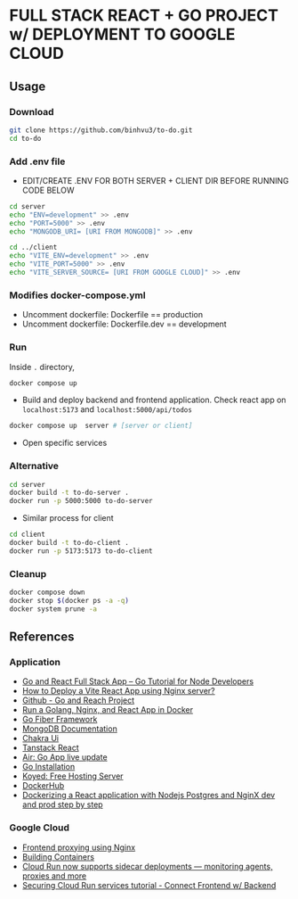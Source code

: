 
# FULL STACK REACT + GO PROJECT w/ DEPLOYMENT TO GOOGLE CLOUD

## Usage

### Download

```bash
git clone https://github.com/binhvu3/to-do.git
cd to-do
```

### Add .env file

- EDIT/CREATE .ENV FOR BOTH SERVER + CLIENT DIR BEFORE RUNNING CODE BELOW

```bash
cd server
echo "ENV=development" >> .env
echo "PORT=5000" >> .env
echo "MONGODB_URI= [URI FROM MONGODB]" >> .env

cd ../client
echo "VITE_ENV=development" >> .env
echo "VITE_PORT=5000" >> .env
echo "VITE_SERVER_SOURCE= [URI FROM GOOGLE CLOUD]" >> .env

```

### Modifies docker-compose.yml

- Uncomment dockerfile: Dockerfile == production
- Uncomment dockerfile: Dockerfile.dev == development

### Run

Inside `.` directory,

```bash
docker compose up
```

- Build and deploy backend and frontend application. Check react app on `localhost:5173` and `localhost:5000/api/todos`

```bash
docker compose up  server # [server or client]
```

- Open specific services

### Alternative 

```bash
cd server
docker build -t to-do-server .
docker run -p 5000:5000 to-do-server
```

- Similar process for client

```bash
cd client
docker build -t to-do-client .
docker run -p 5173:5173 to-do-client
```

### Cleanup

```bash
docker compose down
docker stop $(docker ps -a -q)
docker system prune -a
```

## References

### Application

- [Go and React Full Stack App – Go Tutorial for Node Developers](https://www.youtube.com/watch?v=lNd7XlXwlho)
- [How to Deploy a Vite React App using Nginx server?](https://medium.com/@Dev-Mus/how-to-deploy-a-vite-react-app-using-nginx-server-d7190a29d8cd)
- [Github - Go and Reach Project](https://github.com/burakorkmez/react-go-tutorial/blob/master/client/src/chakra/theme.ts)
- [Run a Golang, Nginx, and React App in Docker](https://dev.to/shaggyrec/run-a-golang-nginx-and-react-app-in-docker-59kn)
- [Go Fiber Framework](https://docs.gofiber.io/)
- [MongoDB Documentation](https://www.mongodb.com/docs/drivers/go/upcoming/quick-reference/)
- [Chakra Ui](https://v2.chakra-ui.com/docs/styled-system/global-styles)
- [Tanstack React](https://tanstack.com/query/latest/docs/framework/react/guides/query-options)
- [Air: Go App live update ](https://github.com/air-verse/air)
- [Go Installation](https://go.dev/doc/install)
- [Koyed: Free Hosting Server](https://app.koyeb.com/services/7b76485e-09d2-4dcc-8fec-f6d1a0c4e588/settings)
- [DockerHub](https://hub.docker.com/_)
- [Dockerizing a React application with Nodejs Postgres and NginX dev and prod step by step](https://youtu.be/-pTel5FojAQ?t=1765)

### Google Cloud

- [Frontend proxying using Nginx](https://cloud.google.com/run/docs/internet-proxy-nginx-sidecar#yaml_3)
- [Building Containers](https://cloud.google.com/run/docs/building/containers)
- [Cloud Run now supports sidecar deployments — monitoring agents, proxies and more](https://cloud.google.com/blog/products/serverless/cloud-run-now-supports-multi-container-deployments)
- [Securing Cloud Run services tutorial - Connect Frontend w/ Backend](https://cloud.google.com/run/docs/tutorials/secure-services#run-clone-sample-repository-go)